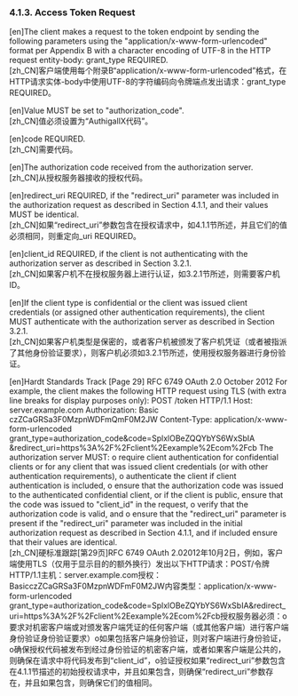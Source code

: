 ### 4.1.3. Access Token Request  

[en]The client makes a request to the token endpoint by sending the following parameters using the "application/x-www-form-urlencoded" format per Appendix B with a character encoding of UTF-8 in the HTTP request entity-body: grant_type REQUIRED.  
[zh_CN]客户端使用每个附录B“application/x-www-form-urlencoded”格式，在HTTP请求实体-body中使用UTF-8的字符编码向令牌端点发出请求：grant_type REQUIRED。  
  

[en]Value MUST be set to "authorization_code".  
[zh_CN]值必须设置为“AuthigalIX代码”。  
  

[en]code REQUIRED.  
[zh_CN]需要代码。  
  

[en]The authorization code received from the authorization server.  
[zh_CN]从授权服务器接收的授权代码。  
  

[en]redirect_uri REQUIRED, if the "redirect_uri" parameter was included in the authorization request as described in Section 4.1.1, and their values MUST be identical.  
[zh_CN]如果“redirect_uri”参数包含在授权请求中，如4.1.1节所述，并且它们的值必须相同，则重定向_uri REQUIRED。  
  

[en]client_id REQUIRED, if the client is not authenticating with the authorization server as described in Section 3.2.1.  
[zh_CN]如果客户机不在授权服务器上进行认证，如3.2.1节所述，则需要客户机ID。  
  

[en]If the client type is confidential or the client was issued client credentials (or assigned other authentication requirements), the client MUST authenticate with the authorization server as described in Section 3.2.1.  
[zh_CN]如果客户机类型是保密的，或者客户机被颁发了客户机凭证（或者被指派了其他身份验证要求），则客户机必须如3.2.1节所述，使用授权服务器进行身份验证。  
  

[en]Hardt Standards Track [Page 29] RFC 6749 OAuth 2.0 October 2012 For example, the client makes the following HTTP request using TLS (with extra line breaks for display purposes only): POST /token HTTP/1.1 Host: server.example.com Authorization: Basic czZCaGRSa3F0MzpnWDFmQmF0M2JW Content-Type: application/x-www-form-urlencoded grant_type=authorization_code&code=SplxlOBeZQQYbYS6WxSbIA &redirect_uri=https%3A%2F%2Fclient%2Eexample%2Ecom%2Fcb The authorization server MUST: o require client authentication for confidential clients or for any client that was issued client credentials (or with other authentication requirements), o authenticate the client if client authentication is included, o ensure that the authorization code was issued to the authenticated confidential client, or if the client is public, ensure that the code was issued to "client_id" in the request, o verify that the authorization code is valid, and o ensure that the "redirect_uri" parameter is present if the "redirect_uri" parameter was included in the initial authorization request as described in Section 4.1.1, and if included ensure that their values are identical.  
[zh_CN]硬标准跟踪[第29页]RFC 6749 OAuth 2.02012年10月2日，例如，客户端使用TLS（仅用于显示目的的额外换行）发出以下HTTP请求：POST/令牌HTTP/1.1主机：server.example.com授权：BasicczZCaGRSa3F0MzpnWDFmF0M2JW内容类型：application/x-www-form-urlencoded grant_type=authorization_code&code=SplxlOBeZQYbYS6WxSbIA&redirect_uri=https%3A%2F%2Fclient%2Eexample%2Ecom%2Fcb授权服务器必须：o要求对机密客户端或对颁发客户端凭证的任何客户端（或其他客户端）进行客户端身份验证身份验证要求）o如果包括客户端身份验证，则对客户端进行身份验证，o确保授权代码被发布到经过身份验证的机密客户端，或者如果客户端是公共的，则确保在请求中将代码发布到“client_id”，o验证授权如果“redirect_uri”参数包含在4.1.1节描述的初始授权请求中，并且如果包含，则确保“redirect_uri”参数存在，并且如果包含，则确保它们的值相同。  
  



